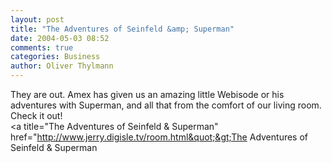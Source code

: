 ```yaml
---
layout: post
title: "The Adventures of Seinfeld &amp; Superman"
date: 2004-05-03 08:52
comments: true
categories: Business
author: Oliver Thylmann
---
```



They are out. Amex has given us an amazing little Webisode or his adventures with Superman, and all that from the comfort of our living room. Check it out!  
&lt;a title=&quot;The Adventures of Seinfeld &amp; Superman&quot; href=&quot;http://www.jerry.digisle.tv/room.html&quot;&gt;The Adventures of Seinfeld &amp; Superman

